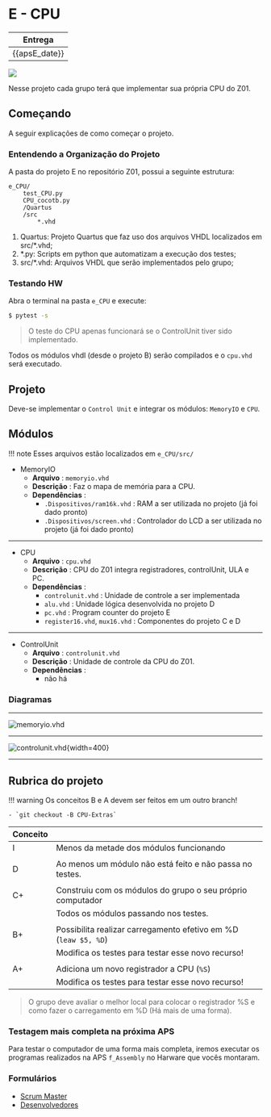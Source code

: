 # E - CPU

| Entrega      |
|--------------|
| {{apsE_date}} |

![](../figs/G-CPU/sistema-cpu.svg)

Nesse projeto cada grupo terá que implementar sua própria CPU do Z01. 

## Começando

A seguir explicações de como começar o projeto.

### Entendendo a Organização do Projeto

A pasta do projeto E no repositório Z01, possui a seguinte estrutura:

```
e_CPU/
    test_CPU.py
    CPU_cocotb.py
    /Quartus
    /src
        *.vhd
```

1. Quartus: Projeto Quartus que faz uso dos arquivos VHDL localizados em src/*.vhd;
1. *.py: Scripts em python que automatizam a execução dos testes;
1. src/*.vhd: Arquivos VHDL que serão implementados pelo grupo;


### Testando HW 

Abra o terminal na pasta `e_CPU` e execute:

```bash
$ pytest -s
```

> O teste do CPU apenas funcionará se o ControlUnit tiver sido implementado.

Todos os módulos vhdl (desde o projeto B) serão compilados e o `cpu.vhd` será executado. 

<!--
### Actions

Adicione ao Actions o teste:

- `testeHW.py`

!!! tip
    No Actions você tem que colocar o caminho completo: `E-Computador/...`
-->

## Projeto

Deve-se implementar o `Control Unit` e integrar os módulos: `MemoryIO` e `CPU`. 


## Módulos 

!!! note
    Esses arquivos estão localizados em `e_CPU/src/`

<!--
Os módulos estão listados de maneira Top - Down

---------------------------
 
- Computador (==já está pronto! Não precisa mexer==, mas é legal ver!)
    - **Arquivo**: `computador.vhd`
    - **Descrição**: TopLevel do projeto, entidade que integra a memória ROM o MemoryIO, CPU e PLL
    - **Dependências**:
         - `Dispositivos/ROM/ROM32K.vhd`: ROM a ser utilizada no projeto (já foi dado pronto)
         - `Dispositivos/PLL/PLL.vhd`: PLL a ser utilizada no projeto (já foi dado pronto)
    
---------------------------
-->

- MemoryIO
    - **Arquivo**   : `memoryio.vhd`
    - **Descrição** : Faz o mapa de memória para a CPU.
    - **Dependências** :
         - `.Dispositivos/ram16k.vhd` : RAM a ser utilizada no projeto (já foi dado pronto)
         - `.Dispositivos/screen.vhd` : Controlador do LCD a ser utilizada no projeto (já foi dado pronto)
    
---------------------------

- CPU
    - **Arquivo**   : `cpu.vhd`
    - **Descrição** : CPU do Z01 integra registradores, controlUnit, ULA e PC.
    - **Dependências** :
         - `controlunit.vhd` : Unidade de controle a ser implementada
         - `alu.vhd` : Unidade lógica desenvolvida no projeto D
         - `pc.vhd` : Program counter do projeto E
         - `register16.vhd`, `mux16.vhd` : Componentes do projeto C e D 

---------------------------

- ControlUnit
    - **Arquivo**   : `controlunit.vhd`
    - **Descrição** : Unidade de controle da CPU do Z01.
    - **Dependências** :
         - não há 
         
### Diagramas 

---------------------------

![memoryio.vhd](../figs/G-CPU/memoryIO.png)

---------------------------

![controlunit.vhd](../figs/G-CPU/controlUnit.svg){width=400}

---------------------------

## Rubrica do projeto

!!! warning
    Os conceitos B e A devem ser feitos em um outro branch!
    
    - `git checkout -B CPU-Extras`

| Conceito |                                                                                     |
|----------|-------------------------------------------------------------------------------------|
| I        |  Menos da metade dos módulos funcionando                                           |
|          |                                                                                    |
| D        |  Ao menos um módulo não está feito e não passa no testes.                          |
|          |                                                                                    |
| C+       |  Construiu com os módulos do grupo o seu próprio computador                        |
|          |  Todos os módulos passando nos testes.                                             |
|          |                                                                                    |
| B+       |  Possibilita realizar carregamento efetivo em %D (`leaw $5, %D`)                   |
|          |  Modifica os testes para testar esse novo recurso!                                 |
|          |                                                                                    |
| A+       |  Adiciona um novo registrador a CPU  (`%S`)                                        |
|          |  Modifica os testes para testar esse novo recurso!                                 |


> O grupo deve avaliar o melhor local para colocar o registrador %S e como fazer o carregamento em %D (Há mais de uma forma).

### Testagem mais completa na próxima APS

Para testar o computador de uma forma mais completa, iremos executar os programas realizados na APS `f_Assembly` no Harware que vocês montaram. 

### Formulários

- [Scrum Master](https://forms.gle/5LHjrSeccSVdnm2Q8)
- [Desenvolvedores](https://forms.gle/SCUoqghpr4Y814DY7)


